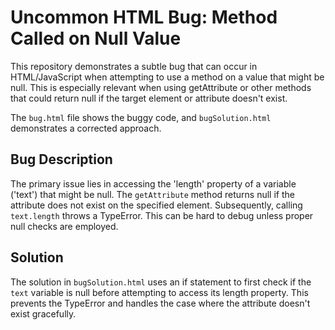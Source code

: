 # Uncommon HTML Bug: Method Called on Null Value

This repository demonstrates a subtle bug that can occur in HTML/JavaScript when attempting to use a method on a value that might be null.  This is especially relevant when using getAttribute or other methods that could return null if the target element or attribute doesn't exist.

The `bug.html` file shows the buggy code, and `bugSolution.html` demonstrates a corrected approach.

## Bug Description

The primary issue lies in accessing the 'length' property of a variable ('text') that might be null. The `getAttribute` method returns null if the attribute does not exist on the specified element. Subsequently, calling `text.length` throws a TypeError. This can be hard to debug unless proper null checks are employed.

## Solution

The solution in `bugSolution.html` uses an if statement to first check if the `text` variable is null before attempting to access its length property. This prevents the TypeError and handles the case where the attribute doesn't exist gracefully.